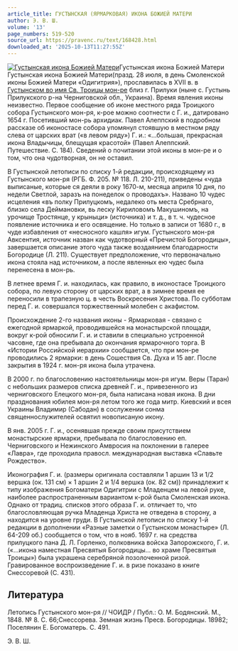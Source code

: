```yaml
---
article_title: ГУСТЫНСКАЯ (ЯРМАРКОВАЯ) ИКОНА БОЖИЕЙ МАТЕРИ
author: Э. В. Ш.
volume: '13'
page_numbers: 519-520
source_url: https://pravenc.ru/text/168428.html
downloaded_at: '2025-10-13T11:27:55Z'
---
```


[![Густынская икона Божией Матери](https://pravenc.ru/data/525/475/1234/i200.jpg "Кликните для увеличения картинки")](https://pravenc.ru/data/525/475/1234/i400.jpg)Густынская икона Божией Матери  
Густынская икона Божией Матери(празд. 28 июля, в день Смоленской иконы Божией Матери «Одигитрия»), прославилась в XVII в. в [Густынском во имя Св. Троицы мон-ре](<https://pravenc.ru/text/Густынском во имя Св  Троицы мон-ре.html>) близ г. Прилуки (ныне с. Густынь Прилукского р-на Черниговской обл., Украина). Время явления иконы неизвестно. Первое сообщение об иконе местного ряда Троицкого собора Густынского мон-ря, к-рое можно соотнести с Г. и., датировано 1654 г. Посетивший мон-рь архидиак. Павел Алеппский в подробном рассказе об иконостасе собора упомянул стоявшую в местном ряду слева от царских врат («в левом ряду») Г. и.: «…большая, прекрасная икона Владычицы, блещущая красотой» (Павел Алеппский. Путешествие. С. 184). Сведений о почитании этой иконы в мон-ре и о том, что она чудотворная, он не оставил.

В Густынской летописи по списку 1-й редакции, происходящему из Густынского мон-ря (РГБ. Ф. 205. № 118. Л. 210-211), приведены «чуда выписаные, которые ся деяли в року 1670-м, месяца априля 10 дня, по недели Светлой, заразъ на понеделок о проводахъ». Названо 10 чудес исцеления «въ полку Прилуцкомъ, недалеко оть места Сребрнаго, близко села Деймановки, вь леску Кириловомъ Макушиномъ, на урочище Тростянце, у крыныци» (источника) и т. д., в т. ч. чудесное появление источника и его освящение. Но только в записи от 1680 г., в чуде избавления от «несносного кашля» игум. Густынского мон-ря Авксентия, источник назван как чудотворный «Пречистой Богородицы», завершается описание этого чуда также воздаянием благодарности Богородице (Л. 211). Существует предположение, что первоначально икона стояла над источником, а после явленных ею чудес была перенесена в мон-рь.

В летнее время Г. и. находилась, как правило, в иконостасе Троицкого собора, по левую сторону от царских врат, а в зимнее время ее переносили в трапезную ц. в честь Воскресения Христова. По субботам перед Г. и. совершался торжественный молебен с акафистом.

Происхождение 2-го названия иконы - Ярмарковая - связано с ежегодной ярмаркой, проводившейся на монастырской площади, вокруг к-рой обносили Г. и. и ставили в специально устроенной часовне, где она пребывала до окончания ярмарочного торга. В «Истории Российской иерархии» сообщается, что при мон-ре проводились 2 ярмарки: в день Сошествия Св. Духа и 15 авг. После закрытия в 1924 г. мон-ря икона была утрачена.

В 2000 г. по благословению настоятельницы мон-ря игум. Веры (Таран) с небольших размеров списка древней Г. и., привезенного из черниговского Елецкого мон-ря, была написана новая икона. В дни празднования юбилея мон-ря летом того же года митр. Киевский и всея Украины Владимир (Сабодан) в сослужении сонма священнослужителей освятил новописаную икону.

В янв. 2005 г. Г. и., осенявшая прежде своим присутствием монастырские ярмарки, пребывала по благословению еп. Черниговского и Нежинского Амвросия на поклонении в галерее «Лавра», где проходила правосл. международная выставка «Славьте Рождество».

Иконография Г. и. (размеры оригинала составляли 1 аршин 13 и 1/2 вершка (ок. 131 см) × 1 аршин 2 и 1/4 вершка (ок. 82 см)) принадлежит к типу изображения Богоматери Одигитрии с Младенцем на левой руке, наиболее распространенным вариантом к-рой была Смоленская икона. Однако от традиц. списков этого образа Г. и. отличает то, что благословляющая ручка Младенца Христа не отведена в сторону, а находится на уровне груди. В Густынской летописи по списку 1-й редакции в дополнении «Разные заметки о Густынском монастыре» (Л. 64-209 об.) сообщается о том, что в нояб. 1697 г. на средства прилуцкого пана Д. Л. Горленко, полковника войска Запорожского, Г. и. («…икона наместная Пресвятыя Богородицы… во храме Пресвятыя Троицы») была украшена серебряной позолоченной ризой. Гравированное воспроизведение Г. и. в ризе показано в книге Снессоревой (С. 431).

## Литература

Летопись Густынского мон-ря // ЧОИДР / Публ.: О. М. Бодянский. М., 1848. № 8. С. 66;Снессорева. Земная жизнь Пресв. Богородицы. 18982; Поселянин Е. Богоматерь. С. 491.

Э. В. Ш.
